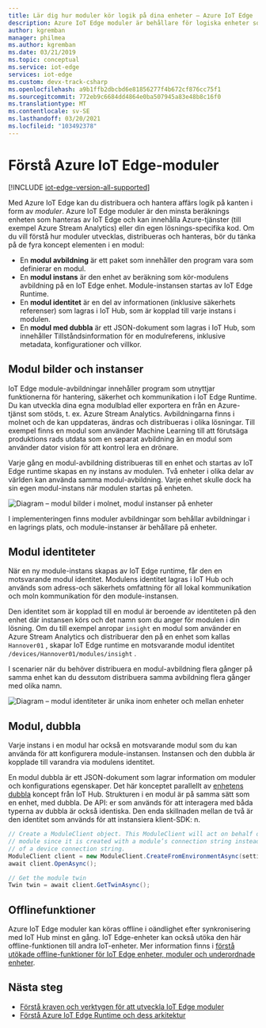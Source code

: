 ```yaml
---
title: Lär dig hur moduler kör logik på dina enheter – Azure IoT Edge | Microsoft Docs
description: Azure IoT Edge moduler är behållare för logiska enheter som kan distribueras och hanteras via en fjärr anslutning så att du kan köra affärs logik på IoT Edge enheter
author: kgremban
manager: philmea
ms.author: kgremban
ms.date: 03/21/2019
ms.topic: conceptual
ms.service: iot-edge
services: iot-edge
ms.custom: devx-track-csharp
ms.openlocfilehash: a9b1ffb2dbcbd6e81856277f4b672cf876cc75f1
ms.sourcegitcommit: 772eb9c6684dd4864e0ba507945a83e48b8c16f0
ms.translationtype: MT
ms.contentlocale: sv-SE
ms.lasthandoff: 03/20/2021
ms.locfileid: "103492378"
---
```

# <a name="understand-azure-iot-edge-modules"></a>Förstå Azure IoT Edge-moduler

[!INCLUDE [iot-edge-version-all-supported](../../includes/iot-edge-version-all-supported.md)]

Med Azure IoT Edge kan du distribuera och hantera affärs logik på kanten i form av *moduler*. Azure IoT Edge moduler är den minsta beräknings enheten som hanteras av IoT Edge och kan innehålla Azure-tjänster (till exempel Azure Stream Analytics) eller din egen lösnings-specifika kod. Om du vill förstå hur moduler utvecklas, distribueras och hanteras, bör du tänka på de fyra koncept elementen i en modul:

* En **modul avbildning** är ett paket som innehåller den program vara som definierar en modul.
* En **modul instans** är den enhet av beräkning som kör-modulens avbildning på en IoT Edge enhet. Module-instansen startas av IoT Edge Runtime.
* En **modul identitet** är en del av informationen (inklusive säkerhets referenser) som lagras i IoT Hub, som är kopplad till varje instans i modulen.
* En **modul med dubbla** är ett JSON-dokument som lagras i IoT Hub, som innehåller Tillståndsinformation för en modulreferens, inklusive metadata, konfigurationer och villkor.

## <a name="module-images-and-instances"></a>Modul bilder och instanser

IoT Edge module-avbildningar innehåller program som utnyttjar funktionerna för hantering, säkerhet och kommunikation i IoT Edge Runtime. Du kan utveckla dina egna modulblad eller exportera en från en Azure-tjänst som stöds, t. ex. Azure Stream Analytics.
Avbildningarna finns i molnet och de kan uppdateras, ändras och distribueras i olika lösningar. Till exempel finns en modul som använder Machine Learning till att förutsäga produktions rads utdata som en separat avbildning än en modul som använder dator vision för att kontrol lera en drönare.

Varje gång en modul-avbildning distribueras till en enhet och startas av IoT Edge runtime skapas en ny instans av modulen. Två enheter i olika delar av världen kan använda samma modul-avbildning. Varje enhet skulle dock ha sin egen modul-instans när modulen startas på enheten.

![Diagram – modul bilder i molnet, modul instanser på enheter](./media/iot-edge-modules/image_instance.png)

I implementeringen finns moduler avbildningar som behållar avbildningar i en lagrings plats, och module-instanser är behållare på enheter.

<!--
As use cases for Azure IoT Edge grow, new types of module images and instances will be created. For example, resource constrained devices cannot run containers so may require module images that exist as dynamic link libraries and instances that are executables. 
-->

## <a name="module-identities"></a>Modul identiteter

När en ny module-instans skapas av IoT Edge runtime, får den en motsvarande modul identitet. Modulens identitet lagras i IoT Hub och används som adress-och säkerhets omfattning för all lokal kommunikation och moln kommunikation för den module-instansen.

Den identitet som är kopplad till en modul är beroende av identiteten på den enhet där instansen körs och det namn som du anger för modulen i din lösning. Om du till exempel anropar `insight` en modul som använder en Azure Stream Analytics och distribuerar den på en enhet som kallas `Hannover01` , skapar IoT Edge runtime en motsvarande modul identitet `/devices/Hannover01/modules/insight` .

I scenarier när du behöver distribuera en modul-avbildning flera gånger på samma enhet kan du dessutom distribuera samma avbildning flera gånger med olika namn.

![Diagram – modul identiteter är unika inom enheter och mellan enheter](./media/iot-edge-modules/identity.png)

## <a name="module-twins"></a>Modul, dubbla

Varje instans i en modul har också en motsvarande modul som du kan använda för att konfigurera module-instansen. Instansen och den dubbla är kopplade till varandra via modulens identitet.

En modul dubbla är ett JSON-dokument som lagrar information om moduler och konfigurations egenskaper. Det här konceptet parallellt av [enhetens dubbla](../iot-hub/iot-hub-devguide-device-twins.md) koncept från IoT Hub. Strukturen i en modul är på samma sätt som en enhet, med dubbla. De API: er som används för att interagera med båda typerna av dubbla är också identiska. Den enda skillnaden mellan de två är den identitet som används för att instansiera klient-SDK: n.

```csharp
// Create a ModuleClient object. This ModuleClient will act on behalf of a
// module since it is created with a module’s connection string instead
// of a device connection string.
ModuleClient client = new ModuleClient.CreateFromEnvironmentAsync(settings);
await client.OpenAsync();

// Get the module twin
Twin twin = await client.GetTwinAsync();
```

## <a name="offline-capabilities"></a>Offlinefunktioner

Azure IoT Edge moduler kan köras offline i oändlighet efter synkronisering med IoT Hub minst en gång. IoT Edge-enheter kan också utöka den här offline-funktionen till andra IoT-enheter. Mer information finns i [förstå utökade offline-funktioner för IoT Edge enheter, moduler och underordnade enheter](offline-capabilities.md).

## <a name="next-steps"></a>Nästa steg

* [Förstå kraven och verktygen för att utveckla IoT Edge moduler](module-development.md)
* [Förstå Azure IoT Edge Runtime och dess arkitektur](iot-edge-runtime.md)
